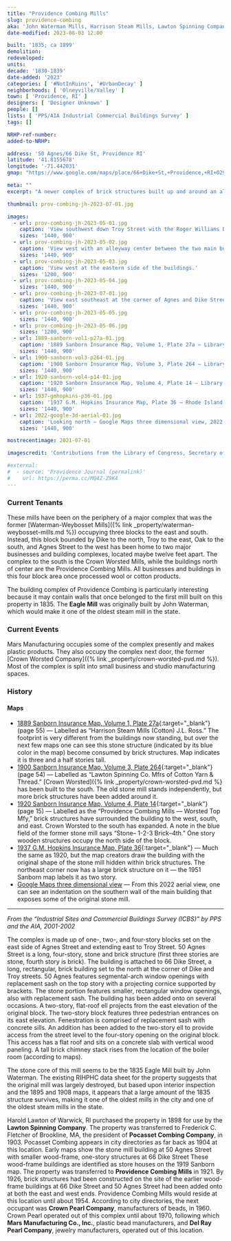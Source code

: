 ```yaml
---
title: "Providence Combing Mills"
slug: providence-combing
aka: 'John Waterman Mills, Harrison Steam Mills, Lawton Spinning Compan, Pocassett Combing Company, Crown Pearl Company'
date-modified: 2023-08-03 12:00

built: '1835; ca 1899'
demolition:
redeveloped:
units:
decade: '1830-1839'
date-added: '2023'
categories: [ '#NotInRuins', '#UrbanDecay' ]
neighborhoods: [ 'Olneyville/Valley' ]
town: [ 'Providence, RI' ]
designers: [ 'Designer Unknown' ]
people: []
lists: [ 'PPS/AIA Industrial Commercial Buildings Survey' ]
tags: []

NRHP-ref-number:
added-to-NRHP:

address: '50 Agnes/66 Dike St, Providence RI'
latitude: '41.8155678'
longitude: '-71.442031'
gmap: "https://www.google.com/maps/place/66+Dike+St,+Providence,+RI+02909/@41.8155678,-71.442031,18z/data=!4m6!3m5!1s0x89e445900630e231:0x50627034225ed353!8m2!3d41.8155678!4d-71.442031!16s%2Fg%2F11fvk79731?entry=ttu"

meta: ""
excerpt: "A newer complex of brick structures built up and around an almost 200-year old stone mill"

thumbnail: prov-combing-jh-2023-07-01.jpg

images:
  - url: prov-combing-jh-2023-05-01.jpg
    caption: 'View southwest down Troy Street with the Roger Williams Brewing Company in the distance, Crown Worsted left of center, and Providence Combing from center to the right.'
    sizes: '1440, 900'
  - url: prov-combing-jh-2023-05-02.jpg
    caption: 'View west with an alleyway center between the two main buildings.'
    sizes: '1440, 900'
  - url: prov-combing-jh-2023-05-03.jpg
    caption: 'View west at the eastern side of the buildings.'
    sizes: '1200, 900'
  - url: prov-combing-jh-2023-05-04.jpg
    sizes: '1440, 900'
  - url: prov-combing-jh-2023-07-01.jpg
    caption: 'View east southeast at the corner of Agnes and Dike Streets and the chamfered corners of the two buildings.'
    sizes: '1440, 900'
  - url: prov-combing-jh-2023-05-05.jpg
    sizes: '1440, 900'
  - url: prov-combing-jh-2023-05-06.jpg
    sizes: '1200, 900'
  - url: 1889-sanborn-vol1-p27a-01.jpg
    caption: '1889 Sanborn Insurance Map, Volume 1, Plate 27a — Library of Congress, Maps Division'
    sizes: '1440, 900'
  - url: 1900-sanborn-vol3-p264-01.jpg
    caption: '1900 Sanborn Insurance Map, Volume 3, Plate 264 — Library of Congress, Maps Division'
    sizes: '1440, 900'
  - url: 1920-sanborn-vol4-p14-01.jpg
    caption: '1920 Sanborn Insurance Map, Volume 4, Plate 14 — Library of Congress, Maps Division'
    sizes: '1440, 900'
  - url: 1937-gmhopkins-p36-01.jpg
    caption: '1937 G.M. Hopkins Insurance Map, Plate 36 — Rhode Island Secretary of State Digital Collection'
    sizes: '1440, 900'
  - url: 2022-google-3d-aerial-01.jpg
    caption: 'Looking north — Google Maps three dimensional view, 2022'
    sizes: '1440, 900'

mostrecentimage: 2021-07-01

imagescredit: 'Contributions from the Library of Congress, Secretary of State, and Google Maps'

#external:
#  - source: 'Providence Journal (permalink)'
#    url: https://perma.cc/MQ4Z-Z9K4
---
```


### Current Tenants

These mills have been on the periphery of a major complex that was the former [Waterman-Weybosset Mills]({% link _property/waterman-weybosset-mills.md %}) occupying three blocks to the east and south. Instead, this block bounded by Dike to the north, Troy to the east, Oak to the south, and Agnes Street to the west has been home to two major businesses and building complexes, located maybe twelve feet apart. The complex to the south is the Crown Worsted Mills, while the buildings north of center are the Providence Combing Mills. All businesses and buildings in this four block area once processed wool or cotton products.

The building complex of Providence Combing is particularly interesting because it may contain walls that once belonged to the first mill built on this property in 1835. The **Eagle Mill** was originally built by John Waterman, which would make it one of the oldest steam mill in the state.


### Current Events

Mars Manufacturing occupies some of the complex presently and makes plastic products. They also occupy the complex next door, the former [Crown Worsted Company]({% link _property/crown-worsted-pvd.md %}). Most of the complex is split into small business and studio manufacturing spaces.


### History

#### Maps

+ [1889 Sanborn Insurance Map, Volume 1, Plate 27a](http://hdl.loc.gov/loc.gmd/g3774pm.g3774pm_g08099188901){:target="_blank"} (page 55) — Labelled as “Harrison Steam Mills (Cotton) J.L. Ross.” The footprint is very different from the buildings now standing, but over the next few maps one can see this stone structure (indicated by its blue color in the map) become consumed by brick structures. Map indicates it is three and a half stories tall.
+ [1900 Sanborn Insurance Map, Volume 3, Plate 264](http://hdl.loc.gov/loc.gmd/g3774pm.g3774pm_g08099190003){:target="_blank"} (page 54) — Labelled as “Lawton Spinning Co. Mfrs of Cotton Yarn & Thread.” [Crown Worsted]({% link _property/crown-worsted-pvd.md %} has been built to the south. The old stone mill stands independently, but more brick structures have been added around it.
+ [1920 Sanborn Insurance Map, Volume 4, Plate 14](http://hdl.loc.gov/loc.gmd/g3774pm.g3774pm_g08099192104){:target="_blank"} (page 15) — Labelled as the “Providence Combing Mills — Worsted Top Mfy,” brick structures have surrounded the building to the west, south, and east. Crown Worsted to the south has expanded. A note in the blue field of the former stone mill says “Stone– 1-2-3 Brick–4th.” One story wooden structures occupy the north side of the block.
+ [1937 G.M. Hopkins Insurance Map, Plate 36](//sosri.access.preservica.com/uncategorized/IO_21ccf630-8198-418c-926e-e365ec111569/){:target="_blank"} — Much the same as 1920, but the map creators draw the building with the original shape of the stone mill hidden within brick structures. The northeast corner now has a large brick structure on it — the 1951 Sanborn map labels it as two story.
+ [Google Maps three dimensional view](#photo-2022-google-3d-aerial-01) — From this 2022 aerial view, one can see an indentation on the southern wall of the main building that exposes some of the original stone mill.

***

_From the “Industrial Sites and Commercial Buildings Survey (ICBS)” by PPS and the AIA, 2001-2002_

The complex is made up of one-, two-, and four-story blocks set on the east side of Agnes Street and extending east to Troy Street. 50 Agnes Street is a long, four-story, stone and brick structure (first three stories are stone, fourth story is brick). The building is attached to 66 Dike Street, a long, rectangular, brick building set to the north at the corner of Dike and Troy streets. 50 Agnes features segmental-arch window openings with replacement sash on the top story with a projecting cornice supported by brackets. The stone portion features smaller, rectangular window openings, also with replacement sash. The building has been added onto on several occasions. A two-story, flat-roof ell projects from the east elevation of the original block. The two-story block features three pedestrian entrances on its east elevation. Fenestration is comprised of replacement sash with concrete sills. An addition has been added to the two-story ell to provide access from the street level to the four-story opening on the original block. This access has a flat roof and sits on a concrete slab with vertical wood paneling. A tall brick chimney stack rises from the location of the boiler room (according to maps).

The stone core of this mill seems to be the 1835 Eagle Mill built by John Waterman. The existing RIHPHC data sheet for the property suggests that the original mill was largely destroyed, but based upon interior inspection and the 1895 and 1908 maps, it appears that a large amount of the 1835 structure survives, making it one of the oldest mills in the city and one of the oldest steam mills in the state.

Harold Lawton of Warwick, Rl purchased the property in 1898 for use by the **Lawton Spinning Company**. The property was transferred to Frederick C. Fletcher of Brookline, MA, the president of **Pocasset Combing Company**, in 1903. Pocasset Combing appears in city directories as far back as 1904 at this location. Early maps show the stone mill building at 50 Agnes Street with smaller wood-frame, one-story structures at 66 Dike Street These wood-frame buildings are identified as store houses on the 1919 Sanborn map. The property was transferred to **Providence Combing Mills** in 1921. By 1926, brick structures had been constructed on the site of the earlier wood-frame buildings at 66 Dike Street and 50 Agnes Street had been added onto at both the east and west ends. Providence Combing Mills would reside at this location until about 1954. According to city directories, the next occupant was **Crown Pearl Company**, manufacturers of beads, in 1960. Crown Pearl operated out of this complex until about 1970, following which **Mars Manufacturing Co., Inc.**, plastic bead manufacturers, and **Del Ray Pearl Company**, jewelry manufacturers, operated out of this location.
